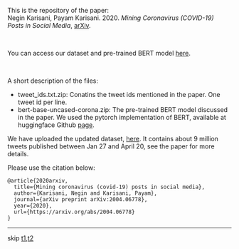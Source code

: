  This is the repository of the paper:<br/>
 Negin Karisani, Payam Karisani. 2020. *Mining Coronavirus (COVID-19) Posts in Social Media*, [arXiv](https://arxiv.org/abs/2004.06778).

<br/>

You can access our dataset and pre-trained BERT model [here](https://figshare.com/articles/dataset/Mining_Coronavirus_COVID-19_Posts_in_Social_Media/12597755).

<br/>

A short description of the files: <br/>
- tweet_ids.txt.zip: Conatins the tweet ids mentioned in the paper. One tweet id per line.
- bert-base-uncased-corona.zip: The pre-trained BERT model discussed in the paper. We used the pytorch implementation of BERT, available at huggingface Github [page](https://github.com/huggingface/transformers).

We have uploaded the updated dataset,  [here](https://figshare.com/articles/dataset/Mining_Coronavirus_COVID-19_Posts_in_Social_Media/12597755). It contains about 9 million tweets published between Jan 27 and April 20, see the paper for more details.

Please use the citation below:
```
@article{2020arxiv,
  title={Mining coronavirus (covid-19) posts in social media},
  author={Karisani, Negin and Karisani, Payam},
  journal={arXiv preprint arXiv:2004.06778},  
  year={2020},
  url={https://arxiv.org/abs/2004.06778}
}
```

----
skip
[t1](https://www.mdpi.com/1999-4893/13/12/339/htm),[t2](https://www.mdpi.com/2227-9709/7/3/35/htm)



